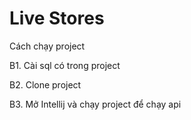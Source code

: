 <h1>Live Stores</h1>
<p>Cách chạy project</p>
<p>B1. Cài sql có trong project</p>
<p>B2. Clone project</p>
<p>B3. Mở Intellij và chạy project để chạy api</p>
